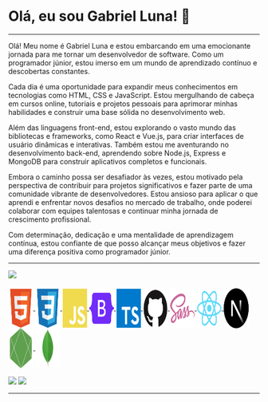 # Olá, eu sou Gabriel Luna! 👋

---

Olá! Meu nome é Gabriel Luna e estou embarcando em uma emocionante jornada para me tornar um desenvolvedor de software. Como um programador júnior, estou imerso em um mundo de aprendizado contínuo e descobertas constantes.

Cada dia é uma oportunidade para expandir meus conhecimentos em tecnologias como HTML, CSS e JavaScript. Estou mergulhando de cabeça em cursos online, tutoriais e projetos pessoais para aprimorar minhas habilidades e construir uma base sólida no desenvolvimento web.

Além das linguagens front-end, estou explorando o vasto mundo das bibliotecas e frameworks, como React e Vue.js, para criar interfaces de usuário dinâmicas e interativas. Também estou me aventurando no desenvolvimento back-end, aprendendo sobre Node.js, Express e MongoDB para construir aplicativos completos e funcionais.

Embora o caminho possa ser desafiador às vezes, estou motivado pela perspectiva de contribuir para projetos significativos e fazer parte de uma comunidade vibrante de desenvolvedores. Estou ansioso para aplicar o que aprendi e enfrentar novos desafios no mercado de trabalho, onde poderei colaborar com equipes talentosas e continuar minha jornada de crescimento profissional.

Com determinação, dedicação e uma mentalidade de aprendizagem contínua, estou confiante de que posso alcançar meus objetivos e fazer uma diferença positiva como programador júnior.

 ---

<div align="left">
  <a href="https://github.com/GabrielLuna1">
  <img height="180em" src="https://github-readme-stats.vercel.app/api/top-langs/?username=GabrielLuna1&layout=compact&langs_count=7&theme=dark"/>
</div>

<div style="display: inline_block"><br>
  <img align="center" alt="GL-HTML" height="80" width="50" src="https://raw.githubusercontent.com/devicons/devicon/master/icons/html5/html5-original.svg">
  <img align="center" alt="GL-CSS" height="80" width="50" src="https://raw.githubusercontent.com/devicons/devicon/master/icons/css3/css3-original.svg">
  <img align="center" alt="GL-Js" height="80" width="50" src="https://raw.githubusercontent.com/devicons/devicon/master/icons/javascript/javascript-plain.svg">
  <img align="center" alt="Bootstrap" height="80" width="50" src="https://raw.githubusercontent.com/devicons/devicon/master/icons/bootstrap/bootstrap-plain.svg">
  <img align="center" alt="TypeScript" height="80" width="50" src="https://raw.githubusercontent.com/devicons/devicon/master/icons/typescript/typescript-plain.svg">
  <img align="center" alt="GitHub" height="80" width="50" src="https://raw.githubusercontent.com/devicons/devicon/master/icons/github/github-original.svg">
  <img align="center" alt="Sass" height="80" width="50" src="https://raw.githubusercontent.com/devicons/devicon/master/icons/sass/sass-original.svg">
  <img align="center" alt="React" height="80" width="50" src="https://raw.githubusercontent.com/devicons/devicon/master/icons/react/react-original.svg">
  <img align="center" alt="Next.js" height="80" width="50" src="https://raw.githubusercontent.com/devicons/devicon/master/icons/nextjs/nextjs-original.svg">
  <img align="center" alt="Node.js" height="80" width="50" src="https://raw.githubusercontent.com/devicons/devicon/master/icons/nodejs/nodejs-plain.svg">
  <img align="center" alt="MongoDB" height="80" width="50" src="https://raw.githubusercontent.com/devicons/devicon/master/icons/mongodb/mongodb-original.svg">
</div><br>

 <div> 
  <a href = "mailto:gabriellunajob@gmail.com"><img src="https://img.shields.io/badge/-Gmail-%23333?style=for-the-badge&logo=gmail&logoColor=white" target="_blank"></a>
  <a href="https://www.linkedin.com/in/gabriel-luna-14b00821b/" target="_blank"><img src="https://img.shields.io/badge/-LinkedIn-%230077B5?style=for-the-badge&logo=linkedin&logoColor=white" target="_blank"></a>
 </div>
 
 ---
  ##
<div> 
  <img src="https://media1.giphy.com/media/v1.Y2lkPTc5MGI3NjExYmxoMzluNnZkNzc0ZHYzYWxqdHhsbG8wZDMxajBhMG1kOWtyYXluYSZlcD12MV9pbnRlcm5hbF9naWZfYnlfaWQmY3Q9Zw/qgQUggAC3Pfv687qPC/giphy.gif" alt="">
</div>
 

  
